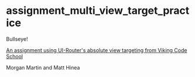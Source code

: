 # assignment_multi_view_target_practice
Bullseye!

[An assignment using UI-Router's absolute view targeting from Viking Code School](https://www.vikingcodeschool.com)

Morgan Martin and Matt Hinea

